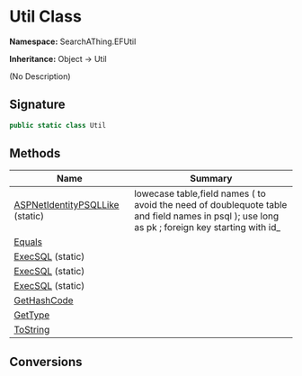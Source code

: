 # Util Class
**Namespace:** SearchAThing.EFUtil

**Inheritance:** Object → Util

(No Description)

## Signature
```csharp
public static class Util
```
## Methods
|**Name**|**Summary**|
|---|---|
|[ASPNetIdentityPSQLLike](Util/ASPNetIdentityPSQLLike.md) (static)|lowecase table,field names ( to avoid the need of doublequote table and field names in psql ); use long as pk ; foreign key starting with id_|
|[Equals](Util/Equals.md)||
|[ExecSQL](Util/ExecSQL.md) (static)||
|[ExecSQL](Util/ExecSQL.md#execsqltdbcontext-string-params-sqlparameter) (static)||
|[ExecSQL](Util/ExecSQL.md#execsqltdbcontext-string-ilogger-params-sqlparameter) (static)||
|[GetHashCode](Util/GetHashCode.md)||
|[GetType](Util/GetType.md)||
|[ToString](Util/ToString.md)||
## Conversions
